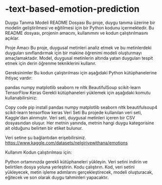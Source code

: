 # -text-based-emotion-prediction
Duygu Tanıma Modeli README Dosyası
Bu proje, duygu tanıma üzerine bir modelin geliştirilmesi ve eğitilmesi için bir Python kodunu içermektedir. Bu README dosyası, projenin amacını, kullanımını ve kodun çalıştırılmasını açıklar.

Proje Amacı
Bu proje, duygusal metinleri analiz etmek ve bu metinlerdeki duyguları sınıflandırmak için bir makine öğrenimi modeli oluşturmayı amaçlamaktadır. Model, duygusal metinlerin altında yatan duyguları tespit etmek için derin öğrenme tekniklerini kullanır.

Gereksinimler
Bu kodun çalıştırılması için aşağıdaki Python kütüphanelerine ihtiyaç vardır:

pandas
numpy
matplotlib
seaborn
re
nltk
BeautifulSoup
scikit-learn
TensorFlow
Keras
Gerekli kütüphaneleri yüklemek için aşağıdaki komutu kullanabilirsiniz:

Copy code
pip install pandas numpy matplotlib seaborn nltk beautifulsoup4 scikit-learn tensorflow keras
Veri Seti
Bu projede kullanılan veri seti, Kaggle'dan alınmıştır. Veri seti, duygusal metinleri içeren bir CSV dosyasından oluşur. Her metnin yanında, metnin hangi duygu kategorisine ait olduğunu belirten bir etiket bulunur.

Veri setine şu bağlantıdan erişebilirsiniz. https://www.kaggle.com/datasets/nelgiriyewithana/emotions

Kullanım
Kodun çalıştırılması için:

Python ortamınızda gerekli kütüphaneleri yükleyin.
Veri setini indirin ve belirtilen dosya yoluna yerleştirin.
Kodu çalıştırın.
Kod, veri setini yükleyecek, metin işleme adımlarını gerçekleştirecek, modeli oluşturacak, eğitecek ve son olarak duygu tahminleri yapacaktır.
